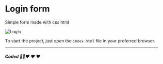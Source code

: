 # Login form

Simple form made with css html

![Login](https://user-images.githubusercontent.com/81580725/135669834-60edeca1-c810-463d-8a46-5c11e26df2f9.png)


To start the project, just open the `index.html` file in your preferred browser.

---
##### Coded 👩‍💻❤ ❤ ❤
